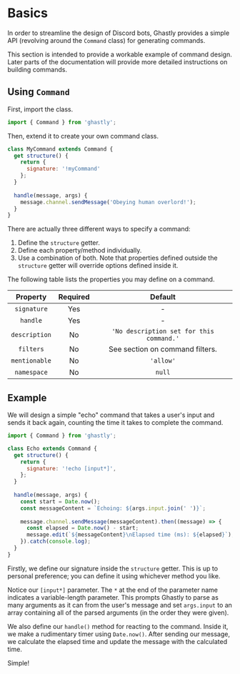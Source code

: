 # Basics

In order to streamline the design of Discord bots, Ghastly provides a simple API (revolving around the `Command` class) for generating commands.

This section is intended to provide a workable example of command design. Later parts of the documentation will provide more detailed instructions on building commands.

## Using `Command`

First, import the class.

```js
import { Command } from 'ghastly';
```

Then, extend it to create your own command class.

```js
class MyCommand extends Command {
  get structure() {
    return {
      signature: '!myCommand'
    };
  }
  
  handle(message, args) {
    message.channel.sendMessage('Obeying human overlord!');
  }
}
```

There are actually three different ways to specify a command:

1. Define the `structure` getter.
2. Define each property/method individually.
3. Use a combination of both. Note that properties defined outside the `structure` getter will override options defined inside it.

The following table lists the properties you may define on a command.

| Property | Required | Default |
| :------: | :------: | :-----: |
| `signature` | Yes | - |
| `handle` | Yes | - |
| `description` | No | `'No description set for this command.'` |
| `filters` | No | See section on command filters. |
| `mentionable` | No | `'allow'` |
| `namespace` | No | `null` |

## Example

We will design a simple "echo" command that takes a user's input and sends it back again, counting the time it takes to complete the command.

```js
import { Command } from 'ghastly';

class Echo extends Command {
  get structure() {
    return {
      signature: '!echo [input*]',
    };
  }
  
  handle(message, args) {
    const start = Date.now();
    const messageContent = `Echoing: ${args.input.join(' ')}`;
    
    message.channel.sendMessage(messageContent).then((message) => {
      const elapsed = Date.now() - start;
      message.edit(`${messageContent}\nElapsed time (ms): ${elapsed}`);
    }).catch(console.log);
  }
}
```

Firstly, we define our signature inside the `structure` getter. This is up to personal preference; you can define it using whichever method you like.

Notice our `[input*]` parameter. The `*` at the end of the parameter name indicates a variable-length parameter. This prompts Ghastly to parse as many arguments as it can from the user's message and set `args.input` to an array containing all of the parsed arguments (in the order they were given).

We also define our `handle()` method for reacting to the command. Inside it, we make a rudimentary timer using `Date.now()`. After sending our message, we calculate the elapsed time and update the message with the calculated time.

Simple!
